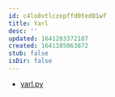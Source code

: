 ```yaml
---
id: c4lo8vtlczopffd0ted81wf
title: Yarl
desc: ''
updated: 1641203372187
created: 1641105063872
stub: false
isDir: false
---
```



- [yarl.py](https://calmcode.io/shorts/yarl.py.html)


